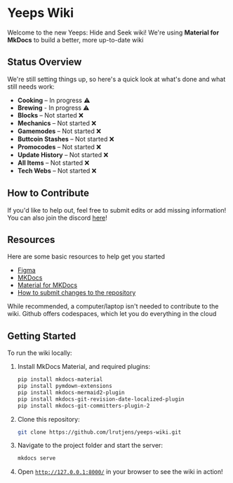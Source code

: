 # Yeeps Wiki

Welcome to the new Yeeps: Hide and Seek wiki! We're using **Material for MkDocs** to build a better, more up-to-date wiki

## Status Overview
We're still setting things up, so here's a quick look at what's done and what still needs work:

- **Cooking** – In progress ⚠️
- **Brewing** - In progress ⚠️
- **Blocks** – Not started ❌
- **Mechanics** – Not started ❌
- **Gamemodes** – Not started ❌
- **Buttcoin Stashes** – Not started ❌
- **Promocodes** – Not started ❌
- **Update History** – Not started ❌
- **All Items** – Not started ❌
- **Tech Webs** – Not started ❌

## How to Contribute
If you'd like to help out, feel free to submit edits or add missing information! You can also join the discord [here](https://discord.gg/P9nqvfTrQB)!

## Resources
Here are some basic resources to help get you started

- [Figma](https://www.figma.com/design/VZh6AGHqZt1UacdDRiVuYW/Yeeps%3A-Hide-and-Seek-Public-Assets)
- [MKDocs](https://www.mkdocs.org/)
- [Material for MKDocs](https://squidfunk.github.io/mkdocs-material/)
- [How to submit changes to the repository](https://www.youtube.com/watch?v=8lGpZkjnkt4)

While recommended, a computer/laptop isn't needed to contribute to the wiki. Github offers codespaces, which let you do everything in the cloud

## Getting Started
To run the wiki locally:

1. Install MkDocs Material, and required plugins:
   ```sh
   pip install mkdocs-material
   pip install pymdown-extensions
   pip install mkdocs-mermaid2-plugin
   pip install mkdocs-git-revision-date-localized-plugin
   pip install mkdocs-git-committers-plugin-2
   ```
2. Clone this repository:
   ```sh
   git clone https://github.com/lrutjens/yeeps-wiki.git
   ```
3. Navigate to the project folder and start the server:
   ```sh
   mkdocs serve
   ```
4. Open [`http://127.0.0.1:8000/`](http://127.0.0.1:8000) in your browser to see the wiki in action!
